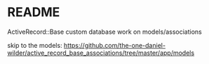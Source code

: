 # README

ActiveRecord::Base
custom database work on models/associations

skip to the models: https://github.com/the-one-daniel-wilder/active_record_base_associations/tree/master/app/models
